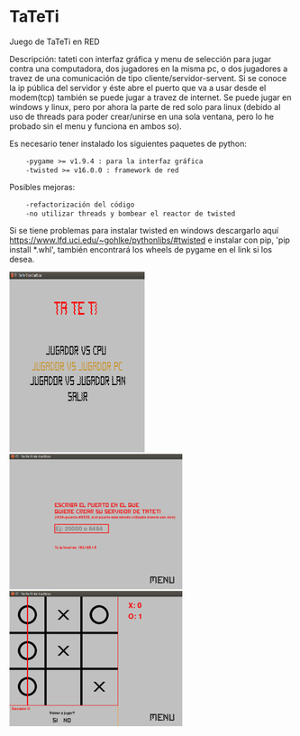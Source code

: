 # TaTeTi
Juego de TaTeTi en RED

Descripción: tateti con interfaz gráfica y menu de selección para jugar contra una computadora, dos jugadores en la misma pc, o dos jugadores a travez de una comunicación de tipo cliente/servidor-servent. Si se conoce la ip pública del servidor y éste abre el puerto que va a usar desde el modem(tcp) también se puede jugar a travez de internet. Se puede jugar en windows y linux, pero por ahora la parte de red solo para linux (debido al uso de threads para poder crear/unirse en una sola ventana, pero lo he probado sin el menu y funciona en ambos so). 

Es necesario tener instalado los siguientes paquetes de python:

        -pygame >= v1.9.4 : para la interfaz gráfica
        -twisted >= v16.0.0 : framework de red 

Posibles mejoras:

        -refactorización del código
        -no utilizar threads y bombear el reactor de twisted
        
        
        
Si se tiene problemas para instalar twisted en windows descargarlo aquí https://www.lfd.uci.edu/~gohlke/pythonlibs/#twisted e instalar con pip, 'pip install *.whl', también encontrará los wheels de pygame en el link si los desea.



<img src="https://github.com/carlosmaccarrone/TaTeTi/blob/master/capturas/capturaprimera.jpg" width="240" height="320"> ![captura](capturas/capturados.jpg) ![captura](capturas/capturatres.jpg)

